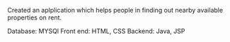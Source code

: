 Created an aplplication which helps people in finding out nearby available properties on rent.

Database: MYSQl
Front end: HTML, CSS
Backend: Java, JSP
